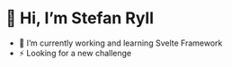 <h1>👋 Hi, I’m Stefan Ryll</h1>



- 🌱 I’m currently working and learning Svelte Framework
- ⚡ Looking for a new challenge

<!---
StefanRyll/StefanRyll is a ✨ special ✨ repository because its `README.md` (this file) appears on your GitHub profile.
You can click the Preview link to take a look at your changes.
--->
